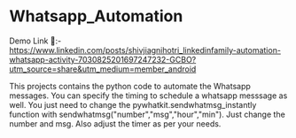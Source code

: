 # Whatsapp_Automation

Demo Link 🔗:- https://www.linkedin.com/posts/shivjiagnihotri_linkedinfamily-automation-whatsapp-activity-7030825201697247232-GCBO?utm_source=share&utm_medium=member_android

This projects contains the python code to automate the Whatsapp messages. You can specify the timing to schedule a whatsapp messsage as well. 
You just need to change the pywhatkit.sendwhatmsg_instantly function with sendwhatmsg("number","msg","hour","min").
Just change the number and msg. Also adjust the timer as per your needs.
